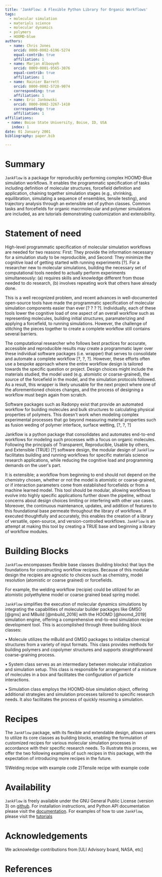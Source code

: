 ```yaml
---
title: 'JankFlow: A Flexible Python Library for Organic Workflows'
tags:
  - molecular simulation
  - materials science
  - molecular dynamics
  - polymers
  - HOOMD-blue
authors:
  - name: Chris Jones
    orcid: 0000-0002-6196-5274
    equal-contrib: true
    affiliation: 1
  - name: Marjan Albooyeh
    orcid: 0009-0001-9565-3076
    equal-contrib: true
    affiliation: 1
  - name: Rainier Barrett
    orcid: 0000-0002-5728-9074
    corresponding: true
    affiliation: 1
  - name: Eric Jankowski
    orcid: 0000-0002-3267-1410
    corresponding: true
    affiliation: 1
affiliations:
 - name: Boise State University, Boise, ID, USA
   index: 1
date: 01 January 2001
bibliography: paper.bib

---
```

# Summary
`JankFlow` is a package for reproducibly performing complex HOOMD-Blue simulation workflows. It enables the programmatic specification of tasks including
definition of molecular structures, forcefield definition and application, chaining
together simulation stages (e.g., shrinking, equilibration, simulating a sequence
of ensembles, tensile testing), and trajectory analysis through an extensible set
of python classes. Common tasks and forcefields for organic macrmolecular and
polymer simulations are included, as are tutorials demonstrating customization
and extensibility.

# Statement of need

High-level programmatic specification of molecular simulation workflows are
needed for two reasons: First: They provide the information necessary for a
simulation study to be reproducible, and Second: They minimize the cognitive
load of getting started with running experiments [?].
For a researcher new to molecular simulations, building the necessary set
of computational tools needed to actually perform experiments simultaneously:
(a) requires skills and knowledge different from those needed to do research,
(b) involves repeating work that others have already done.

This is a well recognized problem, and recent advances in well-documented
open-source tools have made the programmatic specification of
molecular simulation components easier than ever [? ? ? ?].
Individually, each of these tools lower the cognitive load of one aspect of an
overall workflow such as representing molecules, building initial structures,
paramaterizing and applying a forcefield, to running simulations.
However, the challenge of stitching the pieces together to create a complete
workflow still contains several barriers.

The computational researcher who follows best practices for accurate,
accessible and reproducible results may create a programmatic layer over these
individual software packages (i.e. wrapper) that serves to consolidate and
automate a complete workflow [?, ?, ?]. However, these efforts often use a bespoke approach
where the entire workflow design is tailored towards the specific question or
project. Design choices might include the materials studied, the model used
(e.g. atomistic or coarse-grained), the source of the forcefield in the model, and
the simulation protocols followed. As a result, this wrapper is likely unusable
for the next project where one of the aforementioned choices changes, and the
process of designing a workflow must begin again from scratch.

Software packages such as Radonpy exist that provide an automated workflow for
building molecules and bulk structures to calculating physical properties of polymers.
This doesn't work when modeling complex experimental processes that go beyond measuring
material properties such as fusion weding of polymer interface, surface wetting, [?, ?, ?]

Jankflow is a python package that consolidates and automates
end-to-end workflows for modeling such processes with a focus on organic molecules.
Following the principals of Transparent, Reproducible, Usable by others, and Extensible (TRUE) [?]
software design, the modular design of `JankFlow` facilitates  building and
running workflows for specific materials science research applications,
while reducing the cognitive load and programming demands on the user's part.


It is extensible; a workflow from beginning to
end should not depend on the chemistry chosen, whether or not the model is
atomistic or coarse-grained, or if interaction parameters come from established
forcefields or from a machine learned model. This tool should be modular,
allowing workflows to evolve into highly specific applications further down the
pipeline, without concerns about design choices limiting or interfering with other
use cases. Moreover, the continuous maintenance, updates, and addition of features to this foundational base permeate throughout the library of workflows.
If executed thoughtfully and accurately, this enables the creation of a library
of versatile, open-source, and version-controlled workflows. `JankFlow` is an
attempt at making this tool by creating a TRUE base and beginning a library of
workflow modules.

[//]: # (1-2 sentnces about the popular simulation engines &#40;gromacs, lammps, hoomd,)

[//]: # (openmm&#41;. Gromacs and lammps have lots of cool features, but don’t have rich)

[//]: # (APIs, and involve text based input files which make it hard to be TRUE. Hoomd)

[//]: # (and openmm have robust APIs, but don’t have the same level of featureizaiton)

[//]: # (as lammps and gromacs. This package aims to add a layer of featureizaiton on)

[//]: # (top of hoomd.)


# Building Blocks
`JankFlow` encompasses flexible base classes (building blocks) that lays the
foundations for constructing workflow recipies. Because of this modular design the recipies are agnostic to choices such as chemistry, model resolution
(atomistic or coarse grained) or forcefields.

For example, the welding workflow (recipie) could be utilized for an atomistic
polyethylene model or coarse grained bead spring model.


`JankFlow` simplifies the execution of molecular dynamics simulations by
integrating the capabilities of molecular builder packages like GMSO [@gms] and
MBuild [@mbuild_2016] with the HOOMD [@hoomd_2019] simulation engine, offering a comprehensive end-to-end simulation recipe development tool.
This is accomplished through three building block classes:

• Molecule utilizes the mBuild and GMSO packages to initialize chemical
structures from a variety of input formats. This class provides methods
for building polymers and copolymer structures and supports straightforward
coarse-graining process.

• System class serves as an intermediary between molecular initialization
and simulation setup. This class is responsible for arrangement of a mixture
of molecules in a box and facilitates the configuration of particle
interactions.

• Simulation class employs the HOOMD-blue simulation object, offering
additional strategies and simulation processes tailored to specific research
needs. It also facilitates the process of quickly resuming a simulation.


# Recipes
The `JankFlow` package, with its flexible and extendable design, allows users
to utilize its core classes as building blocks, enabling the formulation of
customized recipes for various molecular simulation processes in accordance with
their specific research needs. To illustrate this process, we offer the two
following examples of such recipes in this package, with the expectation of introducing
more recipes in the future.

1)Welding recipe with example code
2)Tensile recipe with example code

# Availability
`JankFlow` is freely available under the GNU General Public License (version 3)
on [github](https://github.com/cmelab/JankFlow). For installation instructions,
and Python API documentation
please visit the [documentation](https://jankflow.readthedocs.io/en/latest/).
For examples of how to use `JankFlow`,
please visit the [tutorials](https://github.com/cmelab/JankFlow/tree/main/tutorials)
# Acknowledgements
We acknowledge contributions from [ULI Advisory board, NASA, etc]

# References
